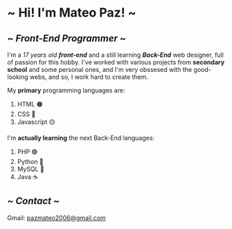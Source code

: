 # ~ Hi! I'm Mateo Paz! ~

## ~ *Front-End Programmer* ~

I'm a *17 years old* ***front-end*** and a still learning ***Back-End*** web designer, full of passion for this hobby. I've worked with various projects from **secondary school** and some personal ones, and I'm very obssesed with the good-looking webs, and so, I work hard to create them.

My **primary** programming languages are:
1. HTML 🟠
2. CSS 🔵
3. Javascript 🟡

I'm **actually learning** the next Back-End languages:
1. PHP 🟣
2. Python 🐍
3. MySQL 🐬
4. Java ☕

## ~ *Contact* ~
Gmail: pazmateo2006@gmail.com
